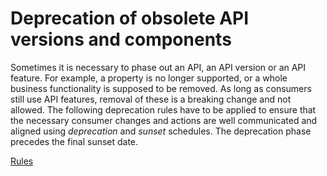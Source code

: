 # Deprecation of obsolete API versions and components

Sometimes it is necessary to phase out an API, an API version or an API feature.
For example, a property is no longer supported, or a whole business functionality is supposed to be removed.
As long as consumers still use API features, removal of these is a breaking change and not allowed.
The following deprecation rules have to be applied to ensure that the necessary consumer changes and actions are well communicated and aligned using _deprecation_ and _sunset_ schedules.
The deprecation phase precedes the final sunset date.

[<!--RULES-->Rules](./rules)
